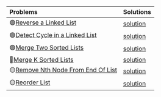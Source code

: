 | Problems      | Solutions    |
| :---        |  :--- |
| 🟢[Reverse a Linked List](https://leetcode.com/problems/reverse-linked-list/)| [solution](./reverse-linked-list.py)| 
| 🟢[Detect Cycle in a Linked List](https://leetcode.com/problems/linked-list-cycle/)| [solution](./linked-list-cycle.py)| 
| 🟢[Merge Two Sorted Lists](https://leetcode.com/problems/merge-two-sorted-lists/)| [solution](./merge-two-sorted-lists.py)| 
| 🔴[Merge K Sorted Lists](https://leetcode.com/problems/merge-k-sorted-lists/)| [solution](./merge-k-sorted-lists.py)| 
| 🟡[Remove Nth Node From End Of List](https://leetcode.com/problems/remove-nth-node-from-end-of-list/)| [solution](./remove-nth-node-from-end-of-list.py)| 
| 🟡[Reorder List](https://leetcode.com/problems/reorder-list/)| [solution](./reorder-list.py)| 




